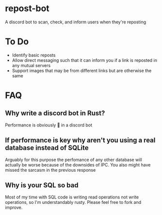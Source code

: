 # repost-bot

A discord bot to scan, check, and inform users when they're reposting

# To Do

- Identify basic reposts
- Allow direct messaging such that it can inform you if a link is reposted in any mutual servers
- Support images that may be from different links but are otherwise the same

# FAQ

## Why write a discord bot in Rust?

Performance is obviously 🔑 in a discord bot

## If performance is key why aren't you using a real database instead of SQLite

Arguably for this purpose the perfomance of any other database will actually be worse because of the downsides of IPC. You also might have missed the sarcasm in the previous response

## Why is your SQL so bad

Most of my time with SQL code is writing read operations not write operations, so I'm understandably rusty. Please feel free to fork and improve.
